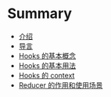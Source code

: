 <!--
 * @Author: Elton Zheng
 * @Date: 2020-08-01 09:30:36
 * @LastEditTime: 2020-08-04 15:43:43
 * @LastEditors: Please set LastEditors
 * @Description: In User Settings Edit
 * @FilePath: /react-hooks/SUMMARY.md
-->

# Summary

- [介绍](README.md)
- [导言](content/ch01.md)
- [Hooks 的基本概念](content/ch02.md)
- [Hooks 的基本用法](content/ch03.md)
- [Hooks 的 context](content/ch04.md)
- [Reducer 的作用和使用场景](content/ch05.md)
